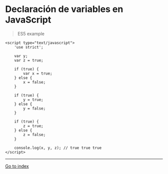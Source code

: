 # Declaración de variables en JavaScript

> ES5 example

    <script type="text/javascript">
        'use strict';

        var y;
        var z = true;

        if (true) {
            var x = true;
        } else {
            x = false;
        }

        if (true) {
            y = true;
        } else {
            y = false;
        }

        if (true) {
            z = true;
        } else {
            z = false;
        }

        console.log(x, y, z); // true true true
    </script>

***

[Go to index](../../README.md)
